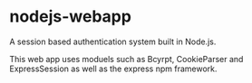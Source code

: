 # nodejs-webapp
A session based authentication system built in Node.js.


This web app uses moduels such as Bcyrpt, CookieParser and ExpressSession as well as the express npm framework. 
